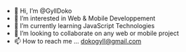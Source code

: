 - 👋 Hi, I’m @GyllDoko
- 👀 I’m interested in Web & Mobile Developpement
- 🌱 I’m currently learning JavaScript Technologies
- 💞️ I’m looking to collaborate on any web or mobile project
- 📫 How to reach me ...
    dokogyll@gmail.com

<!---
GyllDoko/GyllDoko is a ✨ special ✨ repository because its `README.md` (this file) appears on your GitHub profile.
You can click the Preview link to take a look at your changes.
--->
